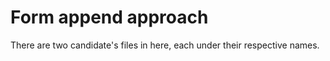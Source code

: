 # Form append approach

There are two candidate's files in here, each under their respective names.
